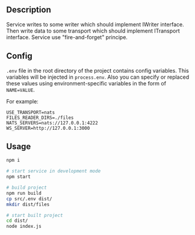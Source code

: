 ## Description

Service writes to some writer which should implement IWriter interface.
Then write data to some transport which should implement ITransport interface.
Service use "fire-and-forget" principe.

## Config

`.env` file in the root directory of the project contains config variables.
This variables will be injected in `process.env`.
Also you can specify or replaced these values using environment-specific variables in the form of `NAME=VALUE`.

For example:

```dosini
USE_TRANSPORT=nats
FILES_READER_DIRS=./files
NATS_SERVERS=nats://127.0.0.1:4222
WS_SERVER=http://127.0.0.1:3000
```

## Usage

```bash
npm i

# start service in development mode
npm start

# build project
npm run build
cp src/.env dist/
mkdir dist/files

# start built project
cd dist/
node index.js
```
